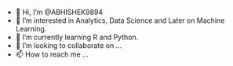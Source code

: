 - 👋 Hi, I’m @ABHISHEK9894
- 👀 I’m interested in Analytics, Data Science and Later on Machine Learning. 
- 🌱 I’m currently learning R and Python. 
- 💞️ I’m looking to collaborate on ...
- 📫 How to reach me ...

<!---
ABHISHEK9894/ABHISHEK9894 is a ✨ special ✨ repository because its `README.md` (this file) appears on your GitHub profile.
You can click the Preview link to take a look at your changes.
--->

